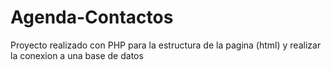# Agenda-Contactos
Proyecto realizado con PHP para la estructura de la pagina (html) y realizar la conexion a una base de datos

